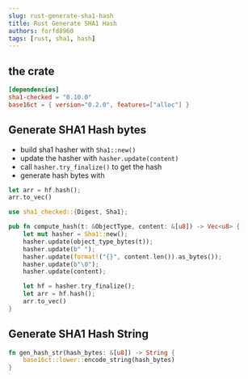 ```yaml
---
slug: rust-generate-sha1-hash
title: Rust Generate SHA1 Hash
authors: forfd8960
tags: [rust, sha1, hash]
---
```


## the crate

```toml
[dependencies]
sha1-checked = "0.10.0"
base16ct = { version="0.2.0", features=["alloc"] }
```

## Generate SHA1 Hash bytes

* build sha1 hasher with `Sha1::new()`
* update the hasher with `hasher.update(content)`
* call `hasher.try_finalize()` to get the hash
* generate hash bytes with 

```rust
let arr = hf.hash();
arr.to_vec()
```

```rust
use sha1_checked::{Digest, Sha1};

pub fn compute_hash(t: &ObjectType, content: &[u8]) -> Vec<u8> {
    let mut hasher = Sha1::new();
    hasher.update(object_type_bytes(t));
    hasher.update(b" ");
    hasher.update(format!("{}", content.len()).as_bytes());
    hasher.update(b"\0");
    hasher.update(content);

    let hf = hasher.try_finalize();
    let arr = hf.hash();
    arr.to_vec()
}
```

## Generate SHA1 Hash String

```rust
fn gen_hash_str(hash_bytes: &[u8]) -> String {
    base16ct::lower::encode_string(hash_bytes)
}

```
